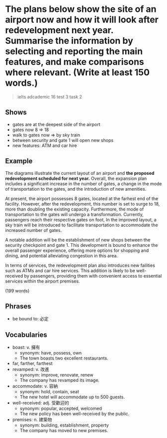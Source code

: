 # The plans below show the site of an airport now and how it will look after redevelopment next year. Summarise the information by selecting and reporting the main features, and make comparisons where relevant. (Write at least 150 words.)

> ielts adcademic 16 test 3 task 2

## Shows

- gates are at the deepest side of the airport
- gates now 8 => 18
- walk to gates now => by sky train
- between security and gate 1 will open new shops
- new features: ATM and car hire

## Example

The diagrams illustrate the current layout of an airport and **the proposed redevelopment scheduled for next year.** Overall, the expansion plan includes a significant increase in the number of gates, a change in the mode of transportation to the gates, and the introduction of new amenities.

At present, the airport possesses 8 gates, located at the farhest end of the facility. However, after the redevelopment, this number is set to surge to 18, more than doubling the existing capacity. Furthermore, the mode of transportation to the gates will undergo a transformation. Currently, passengers reach their respective gates on foot, In the improved layout, a sky train will be introduced to facilitate transportation to accommodate the increased number of gates.

A notable addition will be the establishment of new shops between the security checkpoint and gate 1. This development is bound to enhance the overall passenger experience, offering more options for shopping and dining, and potential alleviating congestion in this area.

In terms of services, the redevelopment plan also introduces new failities such as ATMs and car hire services. This addition is likely to be well-received by passengers, providing them with convenient access to essential services within the airport premises.

(199 words)


## Phrases

- be bound to: 必定

## Vocabularies

- boast: v. 擁有
  - synonym: have, possess, own
  - The town boasts two excellent restaurants.
- far, farther, farthest
- revamped: v. 改進
  - synonym: improve, renovate, renew
  - The company has revamped its image.
- accommodate: v. 容納
  - synonym: hold, contain, seat
  - The new hotel will accommodate up to 500 guests.
- well-received: adj. 受歡迎的
  - synonym: popular, accepted, welcomed
  - The new policy has been well-received by the public.
- premises: n. 建築物
  - synonym: building, establishment, property
  - The company has moved to new premises.